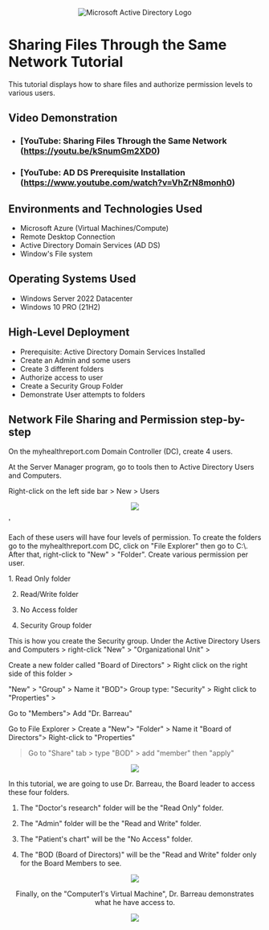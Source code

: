 
<p align="center">
<img src="https://i.imgur.com/pU5A58S.png" alt="Microsoft Active Directory Logo"/>
</p>

<h1>Sharing Files Through the Same Network Tutorial</h1>
This tutorial displays how to share files and authorize permission levels to various users.<br />


<h2>Video Demonstration</h2>

- ### [YouTube: Sharing Files Through the Same Network (https://youtu.be/kSnumGm2XD0)
- ### [YouTube: AD DS Prerequisite Installation (https://www.youtube.com/watch?v=VhZrN8monh0)

<h2>Environments and Technologies Used</h2>

- Microsoft Azure (Virtual Machines/Compute)
- Remote Desktop Connection
- Active Directory Domain Services (AD DS)
- Window's File system

<h2>Operating Systems Used </h2>

- Windows Server 2022 Datacenter 
- Windows 10 PRO (21H2)

<h2>High-Level Deployment</h2>

- Prerequisite: Active Directory Domain Services Installed
- Create an Admin and some users
- Create 3 different folders
- Authorize access to user
- Create a Security Group Folder
- Demonstrate User attempts to folders


<h2>Network File Sharing and Permission step-by-step</h2>


<p> On the myhealthreport.com Domain Controller (DC), create 4 users.
  <p> At the Server Manager program, go to tools then to Active Directory Users and Computers.
     <p> Right-click on the left side bar > New > Users

<p align=center><img src="https://user-images.githubusercontent.com/121436228/222591834-3b6ff2ec-8344-42f1-a83a-36d84cbeab22.png"></p>
'
<p> Each of these users will have four levels of permission. To create the folders go to the myhealthreport.com DC, click on "File Explorer" then go to C:\. After that, right-click to "New" > "Folder". Create various permission per user.</p>
  1. Read Only folder
  
  2. Read/Write folder
   
  3. No Access folder
  
  4. Security Group folder 
  
  <p>This is how you create the Security group.  
  Under the Active Directory Users and Computers > right-click "New" > "Organizational Unit" > 
  
  Create a new folder called "Board of Directors" > Right click on the right side of this folder > 
  
  "New" > "Group" > Name it "BOD"> Group type: "Security" > Right click to "Properties" > 
  
  Go to "Members"> Add "Dr. Barreau"
  
  Go to File Explorer > Create a "New"> "Folder" > Name it "Board of Directors"> Right-click to "Properties"
> Go to "Share" tab > type "BOD" > add "member" then "apply"</p>

<p align=center><img src="https://user-images.githubusercontent.com/121436228/222591810-3ba848ec-033a-490b-bf2a-348ea7840793.png"></p>

<p>In this tutorial, we are going to use Dr. Barreau, the Board leader to access these four folders. 
  
  1. The "Doctor's research" folder will be the "Read Only" folder.
  
  2. The "Admin" folder will be the "Read and Write" folder.
  
  3. The "Patient's chart" will be the "No Access" folder.
  
  4. The "BOD (Board of Directors)" will be the "Read and Write" folder only for the Board Members to see.
  


<p align=center><img src="https://user-images.githubusercontent.com/121436228/222591788-26f7b906-4c21-4b8f-a57e-e6d116ea95fc.png"></p>

 
<p align=center> Finally, on the "Computer1's Virtual Machine", Dr. Barreau demonstrates what he have access to. </p>


<p align=center><img src="https://user-images.githubusercontent.com/121436228/222591773-fddcad78-169f-4de2-aca4-821924edc1b4.png"></p>







